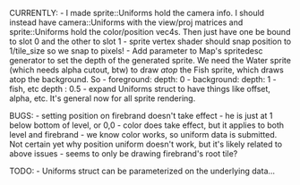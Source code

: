CURRENTLY:
    - I made sprite::Uniforms hold the camera info. I should instead have camera::Uniforms with the view/proj matrices and sprite::Uniforms hold the color/position vec4s. Then just have one be bound to slot 0 and the other to slot 1
    - sprite vertex shader should snap position to 1/tile_size so we snap to pixels!
    - Add parameter to Map's spritedesc generator to set the depth of the generated sprite. We need the Water sprite
    (which needs alpha cutout, btw) to draw *atop* the Fish sprite, which draws atop the background. So
        - foreground: depth: 0
        - background: depth: 1
        - fish, etc depth : 0.5
    - expand Uniforms struct to have things like offset, alpha, etc. It's general now for all sprite rendering.

BUGS:
    - setting position on firebrand doesn't take effect - he is just at 1 below bottom of level, or 0,0
        - color does take effect, but it applies to both level and firebrand
        - we know color works, so uniform data is submitted. Not certain yet why position uniform doesn't work, but it's likely related to above issues
    - seems to only be drawing firebrand's root tile?

TODO:
    - Uniforms struct can be parameterized on the underlying data...


